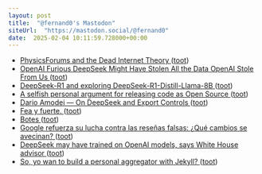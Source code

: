 ```yaml
---
layout: post
title:  "@fernand0's Mastodon"
siteUrl:  "https://mastodon.social/@fernand0"
date:  2025-02-04 10:11:59.728000+00:00
---
```

*  [PhysicsForums and the Dead Internet Theory ](https://hallofdreams.org/posts/physicsforums) ([toot](https://mastodon.social/@fernand0/113945078643234961))
*  [OpenAI Furious DeepSeek Might Have Stolen All the Data OpenAI Stole From Us ](https://www.404media.co/openai-furious-deepseek-might-have-stolen-all-the-data-openai-stole-from-us) ([toot](https://mastodon.social/@fernand0/113944861532770159))
*  [DeepSeek-R1 and exploring DeepSeek-R1-Distill-Llama-8B ](https://simonwillison.net/2025/Jan/20/deepseek-r1) ([toot](https://mastodon.social/@fernand0/113943944402616743))
*  [A selfish personal argument for releasing code as Open Source ](https://simonwillison.net/2025/Jan/24/selfish-open-source) ([toot](https://mastodon.social/@fernand0/113943280586929783))
*  [Dario Amodei — On DeepSeek and Export Controls ](https://darioamodei.com/on-deepseek-and-export-control) ([toot](https://mastodon.social/@fernand0/113941460427805743))
*  [Fea y fuerte. ](https://avecesunafoto.wordpress.com/2025/02/03/fea-y-fuerte) ([toot](https://mastodon.social/@fernand0/113941454436652795))
*  [Botes ](https://www.flickr.com/photos/fernand0/54286803035) ([toot](https://mastodon.social/@fernand0/113941207631846658))
*  [Google refuerza su lucha contra las reseñas falsas: ¿Qué cambios se avecinan? ](https://wwwhatsnew.com/2025/01/26/google-refuerza-su-lucha-contra-las-resenas-falsas-que-cambios-se-avecinan) ([toot](https://mastodon.social/@fernand0/113941140122814575))
*  [DeepSeek may have trained on OpenAI models, says White House advisor ](https://www.businessinsider.com/deepseek-openai-data-training-distillation-david-sacks-microsoft-2025-1?utmSource=twitte) ([toot](https://mastodon.social/@fernand0/113940918979581240))
*  [So, yo wan to build a personal aggregator with Jekyll? ](https://dev.to/fernand0/so-yo-wan-to-build-a-personal-aggregator-with-jekyll-ia) ([toot](https://mastodon.social/@fernand0/113940685532485269))
